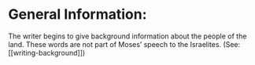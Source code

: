 # General Information:

The writer begins to give background information about the people of the land. These words are not part of Moses’ speech to the Israelites. (See: [[writing-background]])